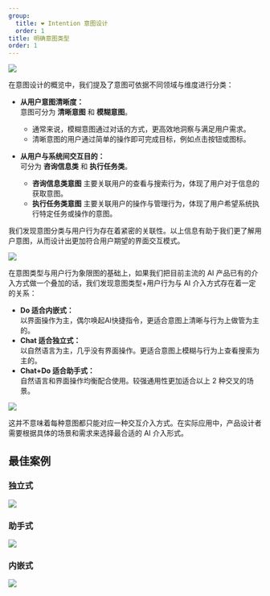 ```yaml
---
group:
  title: ❤️ Intention 意图设计
  order: 1
title: 明确意图类型
order: 1
---
```


![](https://mdn.alipayobjects.com/huamei_iwk9zp/afts/img/A*Hl54SK43ZcEAAAAAAAAAAAAADgCCAQ/fmt.webp)

在意图设计的概览中，我们提及了意图可依据不同领域与维度进行分类：

- **从用户意图清晰度：**  
  意图可分为 **清晰意图** 和 **模糊意图**。

  - 通常来说，模糊意图通过对话的方式，更高效地洞察与满足用户需求。
  - 清晰意图的用户通过简单的操作即可完成目标，例如点击按钮或图标。

- **从用户与系统间交互目的：**  
  可分为 **咨询信息类** 和 **执行任务类**。
  - **咨询信息类意图** 主要关联用户的查看与搜索行为，体现了用户对于信息的获取意图。
  - **执行任务类意图** 主要关联用户的操作与管理行为，体现了用户希望系统执行特定任务或操作的意图。

我们发现意图分类与用户行为存在着紧密的关联性。以上信息有助于我们更了解用户意图，从而设计出更加符合用户期望的界面交互模式。

![](https://mdn.alipayobjects.com/huamei_iwk9zp/afts/img/A*9LwoQ4MwwDMAAAAAAAAAAAAADgCCAQ/fmt.webp)

在意图类型与用户行为象限图的基础上，如果我们把目前主流的 AI 产品已有的介入方式做一个叠加的话，我们发现意图类型+用户行为与 AI 介入方式存在着一定的关系：

- **Do 适合内嵌式：**  
  以界面操作为主，偶尔唤起AI快捷指令，更适合意图上清晰与行为上做管为主的。
- **Chat 适合独立式：**  
  以自然语言为主，几乎没有界面操作。更适合意图上模糊与行为上查看搜索为主的。
- **Chat+Do 适合助手式：**  
  自然语言和界面操作均衡配合使用。较强通用性更加适合以上 2 种交叉的场景。

![](https://mdn.alipayobjects.com/huamei_iwk9zp/afts/img/A*9gYzSLymZJ8AAAAAAAAAAAAADgCCAQ/fmt.webp)

这并不意味着每种意图都只能对应一种交互介入方式。在实际应用中，产品设计者需要根据具体的场景和需求来选择最合适的 AI 介入形式。

## 最佳案例

### 独立式

![](https://mdn.alipayobjects.com/huamei_iwk9zp/afts/img/A*PGBUQpVeVm0AAAAAAAAAAAAADgCCAQ/fmt.webp)

### 助手式

![](https://mdn.alipayobjects.com/huamei_iwk9zp/afts/img/A*lqolSZOH3-4AAAAAAAAAAAAADgCCAQ/fmt.webp)

### 内嵌式

![](https://mdn.alipayobjects.com/huamei_iwk9zp/afts/img/A*39iBTpJDTSEAAAAAAAAAAAAADgCCAQ/fmt.webp)
